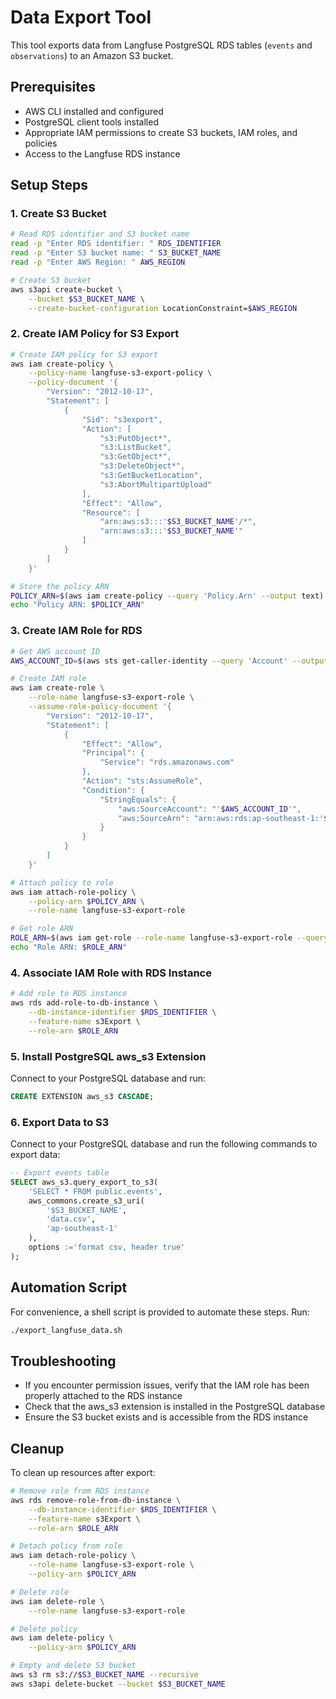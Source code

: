 # Data Export Tool

This tool exports data from Langfuse PostgreSQL RDS tables (`events` and `observations`) to an Amazon S3 bucket.

## Prerequisites

- AWS CLI installed and configured
- PostgreSQL client tools installed
- Appropriate IAM permissions to create S3 buckets, IAM roles, and policies
- Access to the Langfuse RDS instance

## Setup Steps

### 1. Create S3 Bucket

```bash
# Read RDS identifier and S3 bucket name
read -p "Enter RDS identifier: " RDS_IDENTIFIER
read -p "Enter S3 bucket name: " S3_BUCKET_NAME
read -p "Enter AWS Region: " AWS_REGION

# Create S3 bucket
aws s3api create-bucket \
    --bucket $S3_BUCKET_NAME \
    --create-bucket-configuration LocationConstraint=$AWS_REGION
```

### 2. Create IAM Policy for S3 Export

```bash
# Create IAM policy for S3 export
aws iam create-policy \
    --policy-name langfuse-s3-export-policy \
    --policy-document '{
        "Version": "2012-10-17",
        "Statement": [
            {
                "Sid": "s3export",
                "Action": [
                    "s3:PutObject*",
                    "s3:ListBucket",
                    "s3:GetObject*",
                    "s3:DeleteObject*",
                    "s3:GetBucketLocation",
                    "s3:AbortMultipartUpload"
                ],
                "Effect": "Allow",
                "Resource": [
                    "arn:aws:s3:::'$S3_BUCKET_NAME'/*",
                    "arn:aws:s3:::'$S3_BUCKET_NAME'"
                ]
            }
        ]
    }'

# Store the policy ARN
POLICY_ARN=$(aws iam create-policy --query 'Policy.Arn' --output text)
echo "Policy ARN: $POLICY_ARN"
```

### 3. Create IAM Role for RDS

```bash
# Get AWS account ID
AWS_ACCOUNT_ID=$(aws sts get-caller-identity --query 'Account' --output text)

# Create IAM role
aws iam create-role \
    --role-name langfuse-s3-export-role \
    --assume-role-policy-document '{
        "Version": "2012-10-17",
        "Statement": [
            {
                "Effect": "Allow",
                "Principal": {
                    "Service": "rds.amazonaws.com"
                },
                "Action": "sts:AssumeRole",
                "Condition": {
                    "StringEquals": {
                        "aws:SourceAccount": "'$AWS_ACCOUNT_ID'",
                        "aws:SourceArn": "arn:aws:rds:ap-southeast-1:'$AWS_ACCOUNT_ID':db:'$RDS_IDENTIFIER'"
                    }
                }
            }
        ]
    }'

# Attach policy to role
aws iam attach-role-policy \
    --policy-arn $POLICY_ARN \
    --role-name langfuse-s3-export-role

# Get role ARN
ROLE_ARN=$(aws iam get-role --role-name langfuse-s3-export-role --query 'Role.Arn' --output text)
echo "Role ARN: $ROLE_ARN"
```

### 4. Associate IAM Role with RDS Instance

```bash
# Add role to RDS instance
aws rds add-role-to-db-instance \
    --db-instance-identifier $RDS_IDENTIFIER \
    --feature-name s3Export \
    --role-arn $ROLE_ARN
```

### 5. Install PostgreSQL aws_s3 Extension

Connect to your PostgreSQL database and run:

```sql
CREATE EXTENSION aws_s3 CASCADE;
```

### 6. Export Data to S3

Connect to your PostgreSQL database and run the following commands to export data:

```sql
-- Export events table
SELECT aws_s3.query_export_to_s3(
    'SELECT * FROM public.events',
    aws_commons.create_s3_uri(
        '$S3_BUCKET_NAME',
        'data.csv',
        'ap-southeast-1'
    ),
    options :='format csv, header true'
);

```

## Automation Script

For convenience, a shell script is provided to automate these steps. Run:

```bash
./export_langfuse_data.sh
```

## Troubleshooting

- If you encounter permission issues, verify that the IAM role has been properly attached to the RDS instance
- Check that the aws_s3 extension is installed in the PostgreSQL database
- Ensure the S3 bucket exists and is accessible from the RDS instance

## Cleanup

To clean up resources after export:

```bash
# Remove role from RDS instance
aws rds remove-role-from-db-instance \
    --db-instance-identifier $RDS_IDENTIFIER \
    --feature-name s3Export \
    --role-arn $ROLE_ARN

# Detach policy from role
aws iam detach-role-policy \
    --role-name langfuse-s3-export-role \
    --policy-arn $POLICY_ARN

# Delete role
aws iam delete-role \
    --role-name langfuse-s3-export-role

# Delete policy
aws iam delete-policy \
    --policy-arn $POLICY_ARN

# Empty and delete S3 bucket
aws s3 rm s3://$S3_BUCKET_NAME --recursive
aws s3api delete-bucket --bucket $S3_BUCKET_NAME
```

